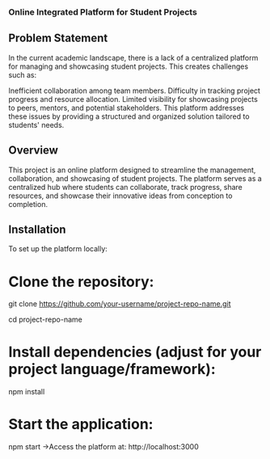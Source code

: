 ### Online Integrated Platform for Student Projects

## Problem Statement
In the current academic landscape, there is a lack of a centralized platform for managing and showcasing student projects. This creates challenges such as:

Inefficient collaboration among team members.
Difficulty in tracking project progress and resource allocation.
Limited visibility for showcasing projects to peers, mentors, and potential stakeholders.
This platform addresses these issues by providing a structured and organized solution tailored to students' needs.


## Overview
This project is an online platform designed to streamline the management, collaboration, and showcasing of student projects. The platform serves as a centralized hub where students can collaborate, track progress, share resources, and showcase their innovative ideas from conception to completion.

## Installation
To set up the platform locally:

# Clone the repository:
git clone 
https://github.com/your-username/project-repo-name.git

cd project-repo-name
# Install dependencies (adjust for your project language/framework):
npm install
# Start the application:
npm start
->Access the platform at: http://localhost:3000
